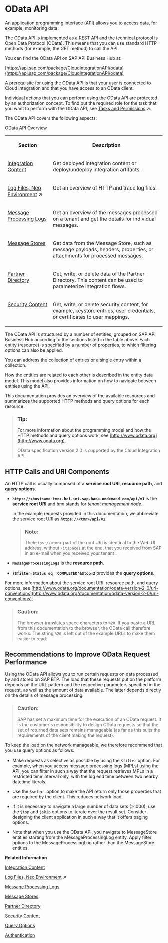 <!-- loioa617d6f37ddc43db8eeb1279662ed5c2 -->

# OData API

An application programming interface \(API\) allows you to access data, for example, monitoring data.

The OData API is implemented as a REST API and the technical protocol is Open Data Protocol \(OData\). This means that you can use standard HTTP methods \(for example, the GET method\) to call the API.

You can find the OData API on SAP API Business Hub at:

[https://api.sap.com/package/CloudIntegrationAPI/odata](https://api.sap.com/package/CloudIntegrationAPI/odata)

A prerequisite for using the OData API is that your user is connected to Cloud Integration and that you have access to an OData client.

Individual actions that you can perform using the OData API are protected by an authorization concept. To find out the required role for the task that you want to perform with the OData API, see [Tasks and Permissions](https://help.sap.com/viewer/368c481cd6954bdfa5d0435479fd4eaf/IAT/en-US/556d5575d4b0483e85d4f3251f21d0ec.html "") :arrow_upper_right:.

The OData API covers the following aspects:

<a name="loioa617d6f37ddc43db8eeb1279662ed5c2__table_vgn_jfq_pdb"/>OData API Overview


<table>
<tr>
<th valign="top">

Section



</th>
<th valign="top">

Description



</th>
</tr>
<tr>
<td valign="top">

 [Integration Content](integration-content-d1679a8.md) 



</td>
<td valign="top">

Get deployed integration content or deploy/undeploy integration artifacts.



</td>
</tr>
<tr>
<td valign="top">

 [Log Files, Neo Environment](https://help.sap.com/viewer/368c481cd6954bdfa5d0435479fd4eaf/IAT/en-US/93bc3722533741c7a48eec6a8352f060.html "Access technical system logs written during message processing on the worker/runtime node.") :arrow_upper_right: 



</td>
<td valign="top">

Get an overview of HTTP and trace log files.



</td>
</tr>
<tr>
<td valign="top">

 [Message Processing Logs](message-processing-logs-827a2d7.md) 



</td>
<td valign="top">

Get an overview of the messages processed on a tenant and get the details for individual messages.



</td>
</tr>
<tr>
<td valign="top">

 [Message Stores](message-stores-1aab5e9.md) 



</td>
<td valign="top">

Get data from the Message Store, such as message payloads, headers, properties, or attachments for processed messages.



</td>
</tr>
<tr>
<td valign="top">

 [Partner Directory](partner-directory-0fe80dc.md) 



</td>
<td valign="top">

Get, write, or delete data of the Partner Directory. This content can be used to parameterize integration flows.



</td>
</tr>
<tr>
<td valign="top">

 [Security Content](security-content-e01d3f0.md) 



</td>
<td valign="top">

Get, write, or delete security content, for example, keystore entries, user credentials, or certificates to user mappings.



</td>
</tr>
</table>

The OData API is structured by a number of entities, grouped on SAP API Business Hub according to the sections listed in the table above. Each entity \(resource\) is specified by a number of properties, to which filtering options can also be applied.

You can address the collection of entries or a single entry within a collection.

How the entities are related to each other is described in the entity data model. This model also provides information on how to navigate between entities using the API.

This documentation provides an overview of the available resources and summarizes the supported HTTP methods and query options for each resource.

> ### Tip:  
> For more information about the programming model and how the HTTP methods and query options work, see [http://www.odata.org](http://www.odata.org).
> 
> OData specification version 2.0 is supported by the Cloud Integration API.



## HTTP Calls and URI Components

An HTTP call is usually composed of a **service root URI**, **resource path**, and **query options**.

-   **`https://<hostname-tmn>.hci.int.sap.hana.ondemand.com/api/v1`** is the **service root URI** and *tmn* stands for *tenant management node*.

    In the example requests provided in this documentation, we abbreviate the service root URI as **`https://<tmn>/api/v1`**.

    > ### Note:  
    > The`https://<tmn>` part of the root URI is identical to the Web UI address, without `/itspaces` at the end, that you received from SAP in an e-mail when you received your tenant .

-   **`MessageProcessingLogs`** is the **resource path**.

-   **`?$filter=Status eq 'COMPLETED'&$top=2`** provides the **query options**.


For more information about the service root URI, resource path, and query options, see [http://www.odata.org/documentation/odata-version-2-0/uri-conventions](http://www.odata.org/documentation/odata-version-2-0/uri-conventions).

> ### Caution:  
> The browser translates space characters to `%20`. If you paste a URL from this documentation to the browser, the OData call therefore works. The string `%20` is left out of the example URLs to make them easier to read.



## Recommendations to Improve OData Request Performance

Using the OData API allows you to run certain requests on data processed by and stored on SAP BTP. The load that these requests put on the platform depends on the URL pattern and the respective parameters specified in the request, as well as the amount of data available. The latter depends directly on the details of message processing.

> ### Caution:  
> SAP has set a maximum time for the execution of an OData request. It is the customer's responsibility to design OData requests so that the set of returned data sets remains manageable \(as far as this suits the requirements of the client making the request\).

To keep the load on the network manageable, we therefore recommend that you use query options as follows:

-   Make requests as selective as possible by using the `$filter` option. For example, when you access message processing logs \(MPLs\) using the API, you can filter in such a way that the request retrieves MPLs in a restricted time interval only, with the log end time between two nearby datetime literals.

-   Use the `$select` option to make the API return only those properties that are required by the client. This reduces network load.

-   If it is necessary to navigate a large number of data sets \(\>1000\), use the `$top` and `$skip` options to iterate over the result set. Consider designing the client application in such a way that it offers paging options.

-   Note that when you use the OData API, you navigate to MessageStore entities starting from the MessageProcessingLog entity. Apply filter options to the MessageProcessingLog rather than the MessageStore entities.


**Related Information**  


[Integration Content](integration-content-d1679a8.md "Manage integration artifacts for your tenant.")

[Log Files, Neo Environment](https://help.sap.com/viewer/368c481cd6954bdfa5d0435479fd4eaf/IAT/en-US/93bc3722533741c7a48eec6a8352f060.html "Access technical system logs written during message processing on the worker/runtime node.") :arrow_upper_right:

[Message Processing Logs](message-processing-logs-827a2d7.md "Get an overview of the messages processed on a tenant and get the details for individual messages. The message processing log (MPL) stores data about the messages processed on a tenant. Furthermore, it stores information about the individual processing steps for each processed message.")

[Message Stores](message-stores-1aab5e9.md "Get data from Message Stores for processed messages and resources of the used JMS queues.")

[Partner Directory](partner-directory-0fe80dc.md "The Partner Directory contains information on partners that are connected to a tenant in the context of a larger business partner network.")

[Security Content](security-content-e01d3f0.md "Manage security content on the tenant that is required to configure secure connections with remote systems.")

[Query Options](query-options-99f4b70.md "Query options allow you to control the amount and order of the data that a data service returns for the resource identified by the URI.")

[Authentication](authentication-bd2fbd5.md "The API is protected by basic authentication and OAuth.")

